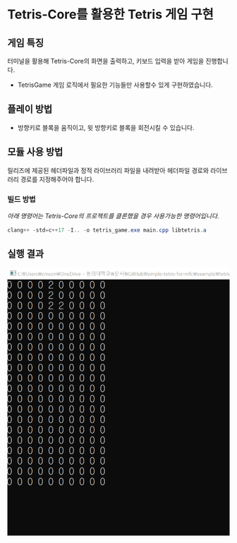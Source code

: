 # Tetris-Core를 활용한 Tetris 게임 구현

## 게임 특징

터미널을 활용해 Tetris-Core의 화면을 출력하고, 키보드 입력을 받아 게임을 진행합니다.

- TetrisGame 게임 로직에서 필요한 기능들만 사용할수 있게 구현하였습니다.

## 플레이 방법

- 방향키로 블록을 움직이고, 윗 방향키로 블록을 회전시킬 수 있습니다.

## 모듈 사용 방법

릴리즈에 제공된 헤더파일과 정적 라이브러리 파일을 내려받아 헤더파일 경로와 라이브러리 경로를 지정해주어야 합니다.

### 빌드 방법

_아래 명령어는 Tetris-Core의 프로젝트를 클론했을 경우 사용가능한 명령어입니다._

```powershell
clang++ -std=c++17 -I.. -o tetris_game.exe main.cpp libtetris.a
```

## 실행 결과

![tetris_game](../img/terminal_game_record.gif)
